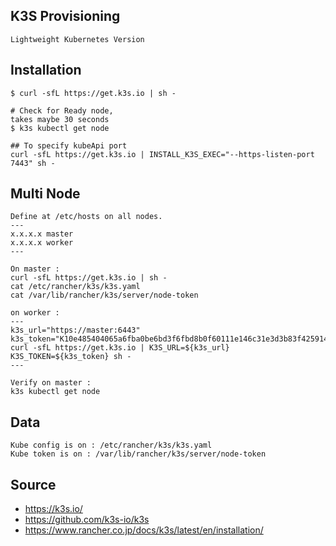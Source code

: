 ## K3S Provisioning

```
Lightweight Kubernetes Version
```

## Installation
```
$ curl -sfL https://get.k3s.io | sh -

# Check for Ready node,
takes maybe 30 seconds
$ k3s kubectl get node

## To specify kubeApi port
curl -sfL https://get.k3s.io | INSTALL_K3S_EXEC="--https-listen-port 7443" sh -
```

## Multi Node
```
Define at /etc/hosts on all nodes.
---
x.x.x.x master
x.x.x.x worker
---

On master : 
curl -sfL https://get.k3s.io | sh -
cat /etc/rancher/k3s/k3s.yaml
cat /var/lib/rancher/k3s/server/node-token

on worker :
---
k3s_url="https://master:6443"
k3s_token="K10e485404065a6fba0be6bd3f6fbd8b0f60111e146c31e3d3b83f42591469d5085::server:2a186f686c0705df046dc16ed501e1c0"
curl -sfL https://get.k3s.io | K3S_URL=${k3s_url} K3S_TOKEN=${k3s_token} sh - 
---

Verify on master :
k3s kubectl get node
```

## Data 
```
Kube config is on : /etc/rancher/k3s/k3s.yaml
Kube token is on : /var/lib/rancher/k3s/server/node-token
```

## Source
- https://k3s.io/
- https://github.com/k3s-io/k3s
- https://www.rancher.co.jp/docs/k3s/latest/en/installation/
